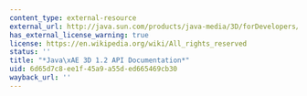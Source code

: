 ```yaml
---
content_type: external-resource
external_url: http://java.sun.com/products/java-media/3D/forDevelopers/J3D_1_2_API/j3dapi/index.html
has_external_license_warning: true
license: https://en.wikipedia.org/wiki/All_rights_reserved
status: ''
title: "*Java\xAE 3D 1.2 API Documentation*"
uid: 6d65d7c8-ee1f-45a9-a55d-ed665469cb30
wayback_url: ''
---
```

